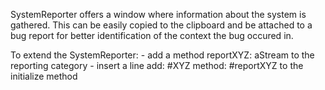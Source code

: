 SystemReporter offers a window where information about the system is gathered. This can be easily copied to the clipboard and be attached to a bug report for better identification of the context the bug occured in.

To extend the SystemReporter:
	- add a method
		reportXYZ: aStream
	  to the reporting category
	- insert a line
		add: #XYZ method: #reportXYZ
	  to the initialize method
